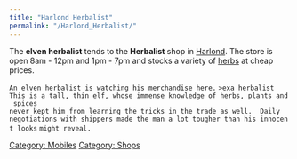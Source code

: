 ```yaml
---
title: "Harlond Herbalist"
permalink: "/Harlond_Herbalist/"
---
```


The **elven herbalist** tends to the **Herbalist** shop in
[Harlond](Harlond "wikilink"). The store is open 8am - 12pm and 1pm -
7pm and stocks a variety of [herbs](herb "wikilink") at cheap prices.

`An elven herbalist is watching his merchandise here.`
`>exa herbalist`
`This is a tall, thin elf, whose immense knowledge of herbs, plants and spices`
`never kept him from learning the tricks in the trade as well.  Daily`
`negotiations with shippers made the man a lot tougher than his innocent looks`
`might reveal.`

[Category: Mobiles](Category:_Mobiles "wikilink") [Category:
Shops](Category:_Shops "wikilink")